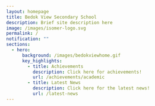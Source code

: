 ```yaml
---
layout: homepage
title: Bedok View Secondary School
description: Brief site description here
image: /images/isomer-logo.svg
permalink: /
notification: ""
sections:
  - hero:
      background: /images/bedokviewhome.gif
      key_highlights:
        - title: Achievements
          description: Click here for achievements!
          url: /achievements/academic
        - title: Latest News
          description: Click here for the latest news!
          url: /latest-news
---
```

